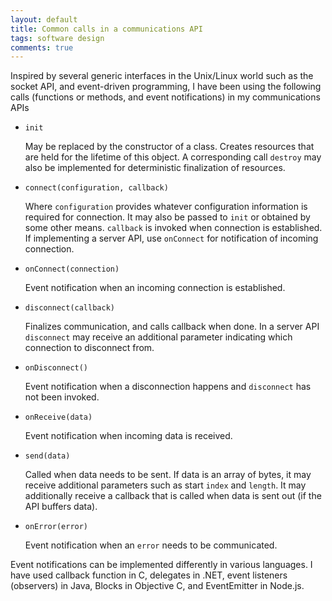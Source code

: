 ```yaml
---
layout: default
title: Common calls in a communications API
tags: software design
comments: true
---
```


Inspired by several generic interfaces in the Unix/Linux world such as the socket API, and event-driven programming, I have been using the following calls (functions or methods, and event notifications) in my communications APIs

* `init`

    May be replaced by the constructor of a class. Creates resources that are held for the lifetime of this object. A corresponding call `destroy` may also be implemented for deterministic finalization of resources.

* `connect(configuration, callback)`

    Where `configuration` provides whatever configuration information is required for connection. It may also be passed to `init` or obtained by some other means. `callback` is invoked when connection is established. If implementing a server API, use `onConnect` for notification of incoming connection.

* `onConnect(connection)`

    Event notification when an incoming connection is established.

* `disconnect(callback)`

    Finalizes communication, and calls callback when done. In a server API `disconnect` may receive an additional parameter indicating which connection to disconnect from.

* `onDisconnect()`

    Event notification when a disconnection happens and `disconnect` has not been invoked.

* `onReceive(data)`

    Event notification when incoming data is received.

* `send(data)`

    Called when data needs to be sent. If data is an array of bytes, it may receive additional parameters such as start `index` and `length`. It may additionally receive a callback that is called when data is sent out (if the API buffers data).

* `onError(error)`

    Event notification when an `error` needs to be communicated.

Event notifications can be implemented differently in various languages. I have used callback function in C, delegates in .NET, event listeners (observers) in Java, Blocks in Objective C, and EventEmitter in Node.js.
